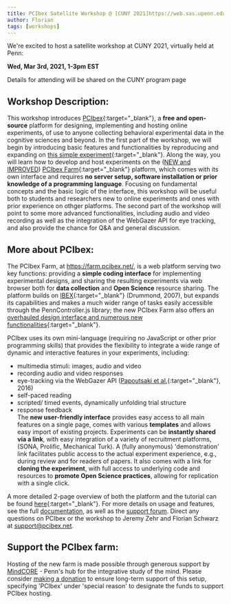 ```yaml
---
title: PCIbex Satellite Workshop @ [CUNY 2021]https://web.sas.upenn.edu/cuny2021/{:target:"_blank}
author: Florian
tags: [workshops]
---
```


We're excited to host a satellite workshop at CUNY 2021, virtually held at Penn:

**Wed, Mar 3rd, 2021, 1-3pm EST**

Details for attending will be shared on the CUNY program page

## Workshop Description:


This workshop introduces [PCIbex](https://www.pcibex.net/){:target="_blank"}, a **free and open-source** platform for designing, implementing and hosting online experiments, of use to anyone collecting behavioral experimental data in the cognitive sciences and beyond. In the first part of the workshop, we will begin by introducing basic features and functionalities by reproducing and expanding on [this simple experiment](https://farm.pcibex.net/r/QuFrkC/){:target="_blank"}. Along the way, you will learn how to develop and host experiments on the ([NEW and IMPROVED]({{site.baseurl}}/announcements/2021-01-22-new-pcibex-farm/)) [PCIbex Farm](https://farm.pcibex.net/){:target="_blank"} platform, which comes with its own interface and requires **no server setup, software installation or prior knowledge of a programming language**. Focusing on fundamental concepts and the basic logic of the interface, this workshop will be useful both to students and researchers new to online experiments and ones with prior experience on othger platforms. The second part of the workshop will point to some more advanced functionalities, including audio and video recording as well as the integration of the WebGazer API for eye tracking, and also provide the chance for Q&A and general discussion.

## More about PCIbex:

The PCIbex Farm, at <https://farm.pcibex.net/>, is a web platform serving two key functions: providing a **simple coding interface** for implementing experimental designs, and sharing the resulting experiments via web browser both for **data collection** and **Open Science** resource sharing. The platform builds on [IBEX](https://ibex.spellout.net/){:target="_blank"} (Drummond, 2007), but expands its capabilities and makes a much wider range of tasks easily accessible through the PennController.js library; the new PCIbex Farm also offers an [overhauled design interface and numerous new functionalities]({{site.baseurl}}/announcements/2021-01-22-new-pcibex-farm/){:target="_blank"}.

PCIbex uses its own mini-language (requiring no JavaScript or other prior programming skills) that provides the flexibility to integrate a wide range of dynamic and interactive features in your experiments, including:

-   multimedia stimuli: images, audio and video
-   recording audio and video responses
-   eye-tracking via the WebGazer API ([Papoutsaki et al.](https://www.ijcai.org/Abstract/16/540){:target="_blank"}, 2016)
-   self-paced reading
-   scripted/ timed events, dynamically unfolding trial structure
-   response feedback\
The **new user-friendly interface** provides easy access to all main features on a single page, comes with various **templates** and allows easy import of existing projects. Experiments can be **instantly shared via a link**, with easy integration of a variety of recruitment platforms, (SONA, Prolific, Mechanical Turk). A (fully anonymous) 'demonstration' link facilitates public access to the actual experiment experience, e.g., during review and for readers of papers. It also comes with a link for **cloning the experiment**, with full access to underlying code and resources to **promote Open Science practices**, allowing for replication with a single click.

A more detailed 2-page overview of both the platform and the tutorial can be found [here](https://www.pcibex.net/wp-content/uploads/2021/02/PCIbex_TutorialAbstract.pdf){:target="_blank"}. For more details on usage and features, see the full [documentation](https://doc.pcibex.net/), as well as the [support forum](https://www.pcibex.net/forums/forum/support/). Direct any questions on PCIbex or the workshop to Jeremy Zehr and Florian Schwarz at <support@pcibex.net>.

## Support the PCIbex farm:


Hosting of the new farm is made possible through generous support by [MindCORE](https://mindcore.sas.upenn.edu/) - Penn's hub for the integrative study of the mind. Please consider [making a donation](https://giving.apps.upenn.edu/fund?program=SAS&fund=630307) to ensure long-term support of this setup, specifying 'PCIbex' under 'special reason' to designate the funds to support PCIbex hosting.
